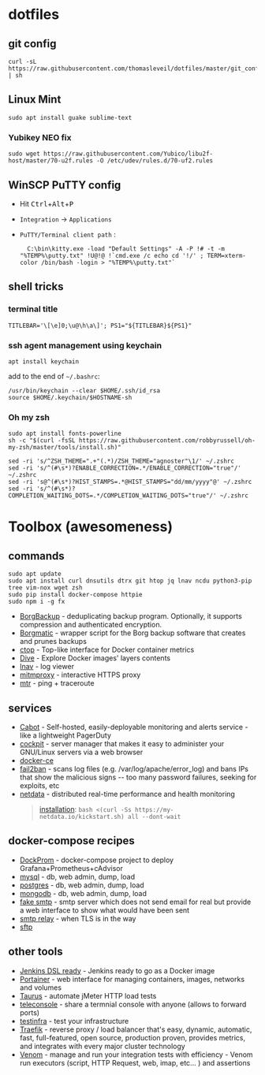 # dotfiles

git config
----------

    curl -sL https://raw.githubusercontent.com/thomasleveil/dotfiles/master/git_config.sh | sh

Linux Mint
----------

```shell
sudo apt install guake sublime-text
```

### Yubikey NEO fix

    sudo wget https://raw.githubusercontent.com/Yubico/libu2f-host/master/70-u2f.rules -O /etc/udev/rules.d/70-uf2.rules


WinSCP PuTTY config
-------------------

- Hit <kbd>Ctrl</kbd>+<kbd>Alt</kbd>+<kbd>P</kbd>
- `Integration` → `Applications`
- `PuTTY/Terminal client path` : 

        C:\bin\kitty.exe -load "Default Settings" -A -P !# -t -m "%TEMP%\putty.txt" !U@!@ !`cmd.exe /c echo cd '!/' ; TERM=xterm-color /bin/bash -login > "%TEMP%\putty.txt"`


shell tricks
------------

### terminal title 

    TITLEBAR='\[\e]0;\u@\h\a\]'; PS1="${TITLEBAR}${PS1}"
    
### ssh agent management using keychain

    apt install keychain
    
add to the end of `~/.bashrc`:

    /usr/bin/keychain --clear $HOME/.ssh/id_rsa
    source $HOME/.keychain/$HOSTNAME-sh
  
### Oh my zsh

    sudo apt install fonts-powerline
    sh -c "$(curl -fsSL https://raw.githubusercontent.com/robbyrussell/oh-my-zsh/master/tools/install.sh)"

    sed -ri 's/^ZSH_THEME=".+"(.*)/ZSH_THEME="agnoster"\1/' ~/.zshrc
    sed -ri 's/^(#\s*)?ENABLE_CORRECTION=.*/ENABLE_CORRECTION="true"/' ~/.zshrc
    sed -ri 's@^(#\s*)?HIST_STAMPS=.*@HIST_STAMPS="dd/mm/yyyy"@' ~/.zshrc
    sed -ri 's/^(#\s*)?COMPLETION_WAITING_DOTS=.*/COMPLETION_WAITING_DOTS="true"/' ~/.zshrc
    

# Toolbox (awesomeness)

## commands

    sudo apt update
    sudo apt install curl dnsutils dtrx git htop jq lnav ncdu python3-pip tree vim-nox wget zsh 
    sudo pip install docker-compose httpie
    sudo npm i -g fx

- [BorgBackup](https://borgbackup.readthedocs.io/en/stable/installation.html) - deduplicating backup program. Optionally, it supports compression and authenticated encryption.
- [Borgmatic](https://github.com/witten/borgmatic) - wrapper script for the Borg backup software that creates and prunes backups
- [ctop](https://ctop.sh/) - Top-like interface for Docker container metrics
- [Dive](https://github.com/wagoodman/dive) - Explore Docker images' layers contents
- [lnav](http://lnav.org/downloads) - log viewer
- [mitmproxy](https://github.com/mitmproxy/mitmproxy/) - interactive HTTPS proxy
- [mtr](https://www.bitwizard.nl/mtr/) - ping + traceroute

## services

- [Cabot](https://cabotapp.com/) - Self-hosted, easily-deployable monitoring and alerts service - like a lightweight PagerDuty
- [cockpit](https://cockpit-project.org/running.html#debian) - server manager that makes it easy to administer your GNU/Linux servers via a web browser
- [docker-ce](https://docs.docker.com/install/linux/docker-ce/ubuntu/)
- [fail2ban](https://www.fail2ban.org) - scans log files (e.g. /var/log/apache/error_log) and bans IPs that show the malicious signs -- too many password failures, seeking for exploits, etc
- [netdata](https://my-netdata.io/) - distributed real-time performance and health monitoring 
    > [installation](https://github.com/firehol/netdata/wiki/Installation#linux-one-liner): `bash <(curl -Ss https://my-netdata.io/kickstart.sh) all --dont-wait`

## docker-compose recipes

- [DockProm](https://github.com/thomasleveil/dockprom/tree/home) - docker-compose project to deploy Grafana+Prometheus+cAdvisor
- [mysql](doco/mysql/docker-compose.yml) - db, web admin, dump, load
- [postgres](doco/postgres/docker-compose.yml) - db, web admin, dump, load
- [mongodb](doco/mongodb/docker-compose.yml) - db, web admin, dump, load
- [fake smtp](doco/fakesmtp/docker-compose.yml) - smtp server which does not send email for real but provide a web interface to show what would have been sent
- [smtp relay](doco/smtprelay/docker-compose.yml) - when TLS is in the way
- [sftp](doco/sftp/docker-compose.yml)

## other tools

- [Jenkins DSL ready](https://github.com/thomasleveil/docker-jenkins-dsl-ready) - Jenkins ready to go as a Docker image
- [Portainer](https://portainer.io/) - web interface for managing containers, images, networks and volumes
- [Taurus](https://gettaurus.org/) - automate jMeter HTTP load tests
- [teleconsole](https://www.teleconsole.com/) - share a termnial console with anyone (allows to forward ports)
- [testinfra](https://testinfra.readthedocs.io/en/latest/) - test your infrastructure
- [Traefik](https://traefik.io/) - reverse proxy / load balancer that's easy, dynamic, automatic, fast, full-featured, open source, production proven, provides metrics, and integrates with every major cluster technology
- [Venom](https://github.com/ovh/venom) - manage and run your integration tests with efficiency - Venom run executors (script, HTTP Request, web, imap, etc... ) and assertions
